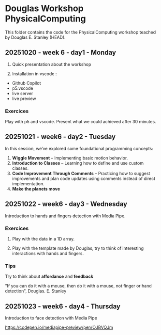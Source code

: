 # Douglas Workshop PhysicalComputing
This folder contains the code for the PhysicalComputing workshop teached by Douglas E. Stanley (HEAD).

## 20251020 - week 6 - day1 - Monday

1. Quick presentation about the workshop

2. Installation in vscode :

- Github Copilot
- p5.vscode
- live server
- live preview

### Exercices
Play with p5 and vscode. Present what we could achieved after 30 minutes. 

## 20251021 - week6 - day2 - Tuesday

In this session, we’ve explored some foundational programming concepts:

1. **Wiggle Movement** – Implementing basic motion behavior.
2. **Introduction to Classes** – Learning how to define and use custom classes.
3. **Code Improvement Through Comments** – Practicing how to suggest improvements and plan code updates using comments instead of direct implementation.
4. **Make the planets move**


## 20251022 - week6 - day3 - Wednesday

Introduction to hands and fingers detection with Media Pipe.


### Exercices
1. Play with the data in a 1D array.

2. Play with the template made by Douglas, try to think of interesting interactions with hands and fingers.

### Tips
Try to think about **affordance** and **feedback**

"If you can do it with a mouse, then do it with a mouse, not finger or hand detection", Douglas. E. Stanley


## 20251023 - week6 - day4 - Thursday
Introduction to face detection with Media Pipe



https://codepen.io/mediapipe-preview/pen/OJBVQJm
